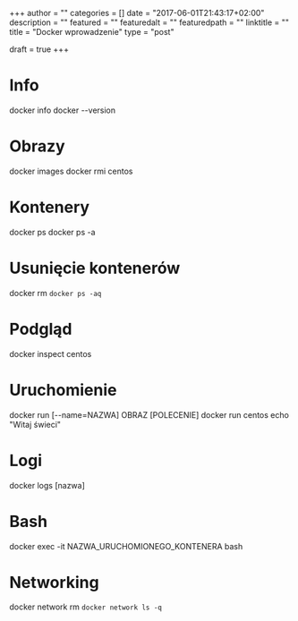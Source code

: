 +++
author = ""
categories = []
date = "2017-06-01T21:43:17+02:00"
description = ""
featured = ""
featuredalt = ""
featuredpath = ""
linktitle = ""
title = "Docker wprowadzenie"
type = "post"

draft = true
+++

# Info
docker info
docker --version

# Obrazy
docker images
docker rmi centos

# Kontenery
docker ps
docker ps -a

# Usunięcie kontenerów
docker rm `docker ps -aq`

# Podgląd
docker inspect centos

# Uruchomienie
docker run [--name=NAZWA] OBRAZ [POLECENIE]
docker run centos echo "Witaj świeci"

# Logi
docker logs [nazwa]

# Bash
docker exec -it NAZWA_URUCHOMIONEGO_KONTENERA bash

# Networking
docker network rm `docker network ls -q`